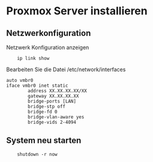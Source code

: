 # Proxmox Server installieren

## Netzwerkonfiguration

Netzwerk Konfiguration anzeigen

        ip link show

Bearbeiten Sie die Datei /etc/network/interfaces

```
auto vmbr0
iface vmbr0 inet static
        address XX.XX.XX.XX/XX
        gateway XX.XX.XX.XX
        bridge-ports [LAN]
        bridge-stp off
        bridge-fd 0
        bridge-vlan-aware yes
        bridge-vids 2-4094
```

## System neu starten

        shutdown -r now
